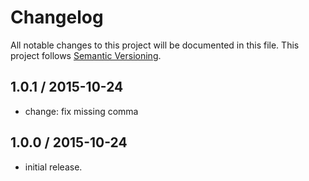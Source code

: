 # Changelog
All notable changes to this project will be documented in this file.
This project follows [Semantic Versioning](http://semver.org).

## 1.0.1 / 2015-10-24
 - change: fix missing comma

## 1.0.0 / 2015-10-24
 - initial release.
